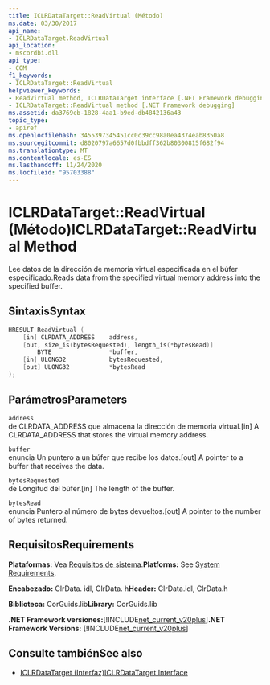 ```yaml
---
title: ICLRDataTarget::ReadVirtual (Método)
ms.date: 03/30/2017
api_name:
- ICLRDataTarget.ReadVirtual
api_location:
- mscordbi.dll
api_type:
- COM
f1_keywords:
- ICLRDataTarget::ReadVirtual
helpviewer_keywords:
- ReadVirtual method, ICLRDataTarget interface [.NET Framework debugging]
- ICLRDataTarget::ReadVirtual method [.NET Framework debugging]
ms.assetid: da3769eb-1828-4aa1-b9ed-db4842136a43
topic_type:
- apiref
ms.openlocfilehash: 3455397345451cc0c39cc98a0ea4374eab8350a8
ms.sourcegitcommit: d8020797a6657d0fbbdff362b80300815f682f94
ms.translationtype: MT
ms.contentlocale: es-ES
ms.lasthandoff: 11/24/2020
ms.locfileid: "95703388"
---
```

# <a name="iclrdatatargetreadvirtual-method"></a><span data-ttu-id="66f8b-102">ICLRDataTarget::ReadVirtual (Método)</span><span class="sxs-lookup"><span data-stu-id="66f8b-102">ICLRDataTarget::ReadVirtual Method</span></span>

<span data-ttu-id="66f8b-103">Lee datos de la dirección de memoria virtual especificada en el búfer especificado.</span><span class="sxs-lookup"><span data-stu-id="66f8b-103">Reads data from the specified virtual memory address into the specified buffer.</span></span>  
  
## <a name="syntax"></a><span data-ttu-id="66f8b-104">Sintaxis</span><span class="sxs-lookup"><span data-stu-id="66f8b-104">Syntax</span></span>  
  
```cpp  
HRESULT ReadVirtual (  
    [in] CLRDATA_ADDRESS    address,  
    [out, size_is(bytesRequested), length_is(*bytesRead)]
        BYTE                *buffer,  
    [in] ULONG32            bytesRequested,  
    [out] ULONG32           *bytesRead  
);  
```  
  
## <a name="parameters"></a><span data-ttu-id="66f8b-105">Parámetros</span><span class="sxs-lookup"><span data-stu-id="66f8b-105">Parameters</span></span>  

 `address`  
 <span data-ttu-id="66f8b-106">de CLRDATA_ADDRESS que almacena la dirección de memoria virtual.</span><span class="sxs-lookup"><span data-stu-id="66f8b-106">[in] A CLRDATA_ADDRESS that stores the virtual memory address.</span></span>  
  
 `buffer`  
 <span data-ttu-id="66f8b-107">enuncia Un puntero a un búfer que recibe los datos.</span><span class="sxs-lookup"><span data-stu-id="66f8b-107">[out] A pointer to a buffer that receives the data.</span></span>  
  
 `bytesRequested`  
 <span data-ttu-id="66f8b-108">de Longitud del búfer.</span><span class="sxs-lookup"><span data-stu-id="66f8b-108">[in] The length of the buffer.</span></span>  
  
 `bytesRead`  
 <span data-ttu-id="66f8b-109">enuncia Puntero al número de bytes devueltos.</span><span class="sxs-lookup"><span data-stu-id="66f8b-109">[out] A pointer to the number of bytes returned.</span></span>  
  
## <a name="requirements"></a><span data-ttu-id="66f8b-110">Requisitos</span><span class="sxs-lookup"><span data-stu-id="66f8b-110">Requirements</span></span>  

 <span data-ttu-id="66f8b-111">**Plataformas:** Vea [Requisitos de sistema](../../get-started/system-requirements.md).</span><span class="sxs-lookup"><span data-stu-id="66f8b-111">**Platforms:** See [System Requirements](../../get-started/system-requirements.md).</span></span>  
  
 <span data-ttu-id="66f8b-112">**Encabezado:** ClrData. idl, ClrData. h</span><span class="sxs-lookup"><span data-stu-id="66f8b-112">**Header:** ClrData.idl, ClrData.h</span></span>  
  
 <span data-ttu-id="66f8b-113">**Biblioteca:** CorGuids.lib</span><span class="sxs-lookup"><span data-stu-id="66f8b-113">**Library:** CorGuids.lib</span></span>  
  
 <span data-ttu-id="66f8b-114">**.NET Framework versiones:**[!INCLUDE[net_current_v20plus](../../../../includes/net-current-v20plus-md.md)]</span><span class="sxs-lookup"><span data-stu-id="66f8b-114">**.NET Framework Versions:** [!INCLUDE[net_current_v20plus](../../../../includes/net-current-v20plus-md.md)]</span></span>  
  
## <a name="see-also"></a><span data-ttu-id="66f8b-115">Consulte también</span><span class="sxs-lookup"><span data-stu-id="66f8b-115">See also</span></span>

- [<span data-ttu-id="66f8b-116">ICLRDataTarget (Interfaz)</span><span class="sxs-lookup"><span data-stu-id="66f8b-116">ICLRDataTarget Interface</span></span>](iclrdatatarget-interface.md)
